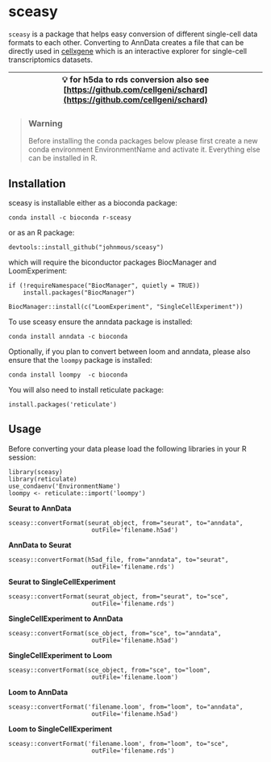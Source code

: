 # sceasy

`sceasy` is a package that helps easy conversion of different single-cell data formats to each other. Converting to AnnData creates a file that can be directly used in [cellxgene](https://github.com/chanzuckerberg/cellxgene) which is an interactive explorer for single-cell transcriptomics datasets.


| 💡 for h5da to rds conversion also see [https://github.com/cellgeni/schard](https://github.com/cellgeni/schard) |
| ----------------------------------------------------------------------------------------------- |


> ### Warning
> Before installing the conda packages below please first create a new conda environment EnvironmentName and activate it. Everything else can be installed in R.


## Installation

sceasy is installable either as a bioconda package:

```conda install -c bioconda r-sceasy```

or as an R package:

```devtools::install_github("johnmous/sceasy")```

which will require the biconductor packages BiocManager and LoomExperiment:

```
if (!requireNamespace("BiocManager", quietly = TRUE))
    install.packages("BiocManager")

BiocManager::install(c("LoomExperiment", "SingleCellExperiment"))
```

To use sceasy ensure the anndata package is installed:

```conda install anndata -c bioconda```

Optionally, if you plan to convert between loom and anndata, please also ensure that the `loompy` package is installed:

```conda install loompy  -c bioconda```

You will also need to install reticulate package:

```install.packages('reticulate')```


## Usage

Before converting your data please load the following libraries in your R session:

```
library(sceasy)
library(reticulate)
use_condaenv('EnvironmentName')
loompy <- reticulate::import('loompy')
```

**Seurat to AnnData**

```
sceasy::convertFormat(seurat_object, from="seurat", to="anndata",
                       outFile='filename.h5ad')
```

**AnnData to Seurat**

```
sceasy::convertFormat(h5ad_file, from="anndata", to="seurat",
                       outFile='filename.rds')
```
                       
**Seurat to SingleCellExperiment**

```
sceasy::convertFormat(seurat_object, from="seurat", to="sce",
                       outFile='filename.rds')
```
   
**SingleCellExperiment to AnnData**

```
sceasy::convertFormat(sce_object, from="sce", to="anndata",
                       outFile='filename.h5ad')
```
                       
**SingleCellExperiment to Loom**

```
sceasy::convertFormat(sce_object, from="sce", to="loom",
                       outFile='filename.loom')
```
                       
**Loom to AnnData**

```
sceasy::convertFormat('filename.loom', from="loom", to="anndata",
                       outFile='filename.h5ad')
```
                       
**Loom to SingleCellExperiment**

```
sceasy::convertFormat('filename.loom', from="loom", to="sce",
                       outFile='filename.rds')
```
